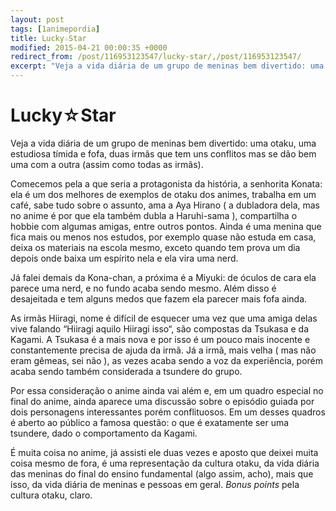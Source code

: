 ```yaml
---
layout: post
tags: [1animepordia]
title: Lucky☆Star
modified: 2015-04-21 00:00:35 +0000
redirect_from: /post/116953123547/lucky-star/,/post/116953123547/
excerpt: "Veja a vida diária de um grupo de meninas bem divertido: uma otaku, uma estudiosa tímida e fofa, duas irmãs que tem uns conflitos mas se dão bem uma com a outra (assim como todas as irmãs)."
---
```


Lucky☆Star
==========

Veja a vida diária de um grupo de meninas bem divertido: uma otaku, uma
estudiosa tímida e fofa, duas irmãs que tem uns conflitos mas se dão bem
uma com a outra (assim como todas as irmãs).

Comecemos pela a que seria a protagonista da história, a senhorita
Konata: ela é um dos melhores de exemplos de otaku dos animes, trabalha
em um café, sabe tudo sobre o assunto, ama a Aya Hirano ( a dubladora
dela, mas no anime é por que ela também dubla a Haruhi-sama ),
compartilha o hobbie com algumas amigas, entre outros pontos. Ainda é
uma menina que fica mais ou menos nos estudos, por exemplo quase não
estuda em casa, deixa os materiais na escola mesmo, exceto quando tem
prova um dia depois onde baixa um espírito nela e ela vira uma nerd.

Já falei demais da Kona-chan, a próxima é a Miyuki: de óculos de cara
ela parece uma nerd, e no fundo acaba sendo mesmo. Além disso é
desajeitada e tem alguns medos que fazem ela parecer mais fofa ainda.

As irmãs Hiiragi, nome é difícil de esquecer uma vez que uma amiga delas
vive falando “Hiiragi aquilo Hiiragi isso“, são compostas da Tsukasa e
da Kagami. A Tsukasa é a mais nova e por isso é um pouco mais inocente e
constantemente precisa de ajuda da irmã. Já a irmã, mais velha ( mas não
eram gêmeas, sei não ), as vezes acaba sendo a voz da experiência, porém
acaba sendo também considerada a tsundere do grupo.

Por essa consideração o anime ainda vai além e, em um quadro especial no
final do anime, ainda aparece uma discussão sobre o episódio guiada por
dois personagens interessantes porém conflituosos. Em um desses quadros
é aberto ao público a famosa questão: o que é exatamente ser uma
tsundere, dado o comportamento da Kagami.

É muita coisa no anime, já assisti ele duas vezes e aposto que deixei
muita coisa mesmo de fora, é uma representação da cultura otaku, da vida
diária das meninas do final do ensino fundamental (algo assim, acho),
mais que isso, da vida diária de meninas e pessoas em geral. *Bonus
points* pela cultura otaku, claro.


